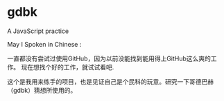 # gdbk
A JavaScript practice

May I Spoken in Chinese :

一直都没有尝试过使用GitHub，因为以前没能找到能用得上GitHub这么爽的工作。
现在想找个好的工作，就试试看吧.

这个是我用来练手的项目，也是见证自己是个民科的玩意。研究一下哥德巴赫（gdbk）猜想所使用的。

